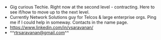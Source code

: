 - Gig curious Techie. Right now at the second level - contracting. Here to see if/how  to move up to the next level. 
- Currently Network Solutions guy for Telcos & large enterprise orgs. Ping me if I could help in someway. Contacts in the name page. 
- https://www.linkedin.com/in/vsaravanan/
- ^^rtrsaravanan@gmail.com^^
